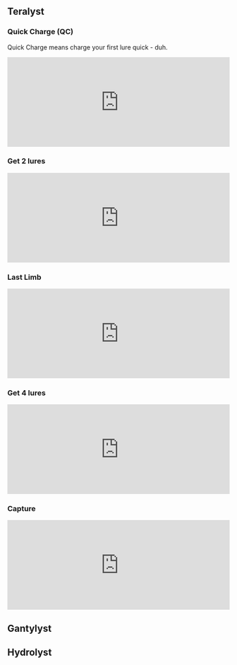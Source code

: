 
## Teralyst

### Quick Charge (QC)
Quick Charge means charge your first lure quick - duh.
<div style="padding:40.25% 0 0 0;position:relative;">
    <iframe 
        src="https://player.vimeo.com/video/862721497?badge=0&amp;autopause=0&amp;player_id=0&amp;app_id=58479"
        frameborder="0"
        style="position:absolute;top:0;left:0;width:100%;height:100%;" 
        allow="autoplay; fullscreen; picture-in-picture">
    </iframe>
</div>
<script src="https://player.vimeo.com/api/player.js"></script>

### Get 2 lures

<div style="padding:40.25% 0 0 0;position:relative;">
    <iframe 
        src="https://player.vimeo.com/video/862721209?badge=0&amp;autopause=0&amp;player_id=0&amp;app_id=58479"
        frameborder="0"
        style="position:absolute;top:0;left:0;width:100%;height:100%;" 
        allow="autoplay; fullscreen; picture-in-picture">
    </iframe>
</div>
<script src="https://player.vimeo.com/api/player.js"></script>

### Last Limb

<div style="padding:40.25% 0 0 0;position:relative;">
    <iframe 
        src="https://player.vimeo.com/video/862720969?badge=0&amp;autopause=0&amp;player_id=0&amp;app_id=58479"
        frameborder="0"
        style="position:absolute;top:0;left:0;width:100%;height:100%;" 
        allow="autoplay; fullscreen; picture-in-picture">
    </iframe>
</div>

<script src="https://player.vimeo.com/api/player.js"></script>

### Get 4 lures
<div style="padding:40.25% 0 0 0;position:relative;">
    <iframe 
        src="https://player.vimeo.com/video/862714345?badge=0&amp;autopause=0&amp;player_id=0&amp;app_id=58479"
        frameborder="0" 
        allow="autoplay; fullscreen; picture-in-picture" 
        style="position:absolute;top:0;left:0;width:100%;height:100%;" 
        title="Get 4 Lures">
    </iframe>
</div>
<script src="https://player.vimeo.com/api/player.js"></script>

### Capture
<div style="padding:40.25% 0 0 0;position:relative;">
    <iframe 
        src="https://player.vimeo.com/video/862708836?badge=0&amp;autopause=0&amp;player_id=0&amp;app_id=58479" 
        frameborder="0" 
        allow="autoplay; fullscreen; picture-in-picture" 
        style="position:absolute;top:0;left:0;width:100%;height:100%;" 
        title="Capture">
    </iframe>
</div>
<script src="https://player.vimeo.com/api/player.js"></script>

## Gantylyst



## Hydrolyst


